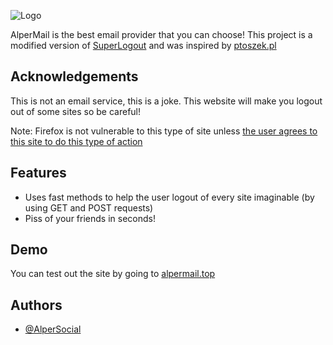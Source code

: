 
![Logo](https://raw.githubusercontent.com/AlperSocial/alpermail.top/main/alpermail.png)


AlperMail is the best email provider that you can choose! This project is a modified version of [SuperLogout](https://superlogout.com) and was inspired by [ptoszek.pl](https://ptoszek.pl)




## Acknowledgements

This is not an email service, this is a joke. This website will make you logout out of some sites so be careful!

Note: Firefox is not vulnerable to this type of site unless [the user agrees to this site to do this type of action](https://i.imgur.com/WmN3i7j.png)


## Features

- Uses fast methods to help the user logout of every site imaginable (by using GET and POST requests)
- Piss of your friends in seconds!


## Demo

You can test out the site by going to [alpermail.top](https://alpermail.top)


## Authors

- [@AlperSocial](https://www.github.com/AlperSocial)

